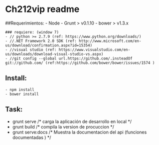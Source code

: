 # Ch212vip readme

##Requerimientos: 
    - Node
    - Grunt > v0.1.10 
    - bower > v1.3.x
    
    ### requiere: (window 7)
    - // python >= 2.7.9 (ref: https://www.python.org/downloads/)
    - //.NET Framework 2.0 SDK (ref: http://www.microsoft.com/en-us/download/confirmation.aspx?id=15354)
    - //visual studio (ref: https://www.visualstudio.com/en-us/downloads/download-visual-studio-vs.aspx)
    - //git config --global url.https://github.com/.insteadOf git://github.com/ (ref:https://github.com/bower/bower/issues/1574 )
    
    
## Install:
    - npm install
    - bower install    

    
## Task: 
   -  grunt serve  /* carga la aplicación de desarrollo en local  */  
   -  grunt build  /* compila la version de procuccion */
   -  grunt serve:docs /* Muestra la documentacion del api (funciones documentadas ) */
